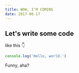 ```yaml
---
title: WOW, I'M COMING
date: 2017-06-17
---
```


## Let's write some code

like this 👇

```javascript
console.log('Hello, world.')
```

Funny, aha?
